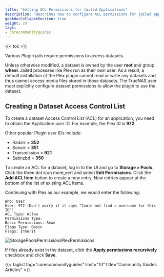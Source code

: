 ```yaml
---
title: "Setting ACL Permissions for Jailed Applications"
description: "Describes how to configure ACL permissions for jailed applications on TrueNAS CORE."
geekdocCollapseSection: true
weight: 20
tags:
- corecommunityguides
---
```


{{< toc >}}

Various Plugin jails require permissions to access datasets.

Unless otherwise modified, a dataset is owned by the user **root** and group **wheel**.
Jailed processes like Plex run as their own user.
As a result, a default installation of the Plex plugin cannot read or write any datasets and thus cannot access media files stored in those datasets.
The TrueNAS user must explicitly configure dataset permissions to allow the plugin to use the dataset.

## Creating a Dataset Access Control List

To create a dataset Access Control List (ACL) for an application, you need to obtain the Application user ID.
For example, the Plex ID is **972**.

Other popular Plugin user IDs include:

* Radarr = **352**
* Sonarr = **351**
* Transmission = **921**
* Sabnzbd = **350**

To create an ACL for a dataset, log in to the UI and go to **Storage > Pools**.
Click the three dot icon <mat-icon _ngcontent-swc-c471="" role="img" aria-haspopup="true" class="mat-icon notranslate mat-menu-trigger material-icons mat-icon-no-color" aria-hidden="true" style="cursor: pointer;" aria-expanded="true" aria-controls="mat-menu-panel-30">more_vert</mat-icon> and select **Edit Permissions**.
Click the **Add ACL Item** button to create a new entry.
New entries appear at the bottom of the list of existing ACL items.

Continuing with Plex as our example, we would enter the following:

```
Who: User
User: 972 (Don't worry if it says "Could not find a username for this ID")
ACL Type: Allow
Permissions Type:
Basic Permissions: Read
Flags Type: Basic
Flags: Inherit
```

![StoragePoolsPermissionsPlexPermissions](/images/CORE/12.0/StoragePoolsPermissionsPlexPermissions.png "Storage Pools Permissions Plex Permissions")

If files already exist in the dataset, click the **Apply permissions recursively** checkbox and click **Save**.

{{< taglist tag="corecommunityguides" limit="10" title="Community Guides Articles" >}}
